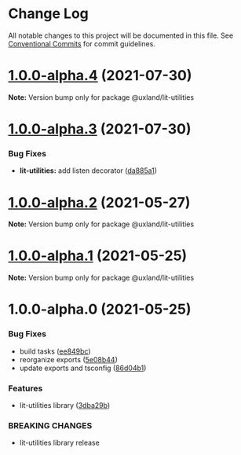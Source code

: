 # Change Log

All notable changes to this project will be documented in this file.
See [Conventional Commits](https://conventionalcommits.org) for commit guidelines.

# [1.0.0-alpha.4](https://github.com/uxland/lit/compare/@uxland/lit-utilities@1.0.0-alpha.3...@uxland/lit-utilities@1.0.0-alpha.4) (2021-07-30)

**Note:** Version bump only for package @uxland/lit-utilities





# [1.0.0-alpha.3](https://github.com/uxland/lit/compare/@uxland/lit-utilities@1.0.0-alpha.2...@uxland/lit-utilities@1.0.0-alpha.3) (2021-07-30)


### Bug Fixes

* **lit-utilities:** add listen decorator ([da885a1](https://github.com/uxland/lit/commit/da885a152186e7280830449b33ee96655b5f23a4))





# [1.0.0-alpha.2](https://github.com/uxland/lit/compare/@uxland/lit-utilities@1.0.0-alpha.1...@uxland/lit-utilities@1.0.0-alpha.2) (2021-05-27)

**Note:** Version bump only for package @uxland/lit-utilities





# [1.0.0-alpha.1](https://github.com/uxland/lit/compare/@uxland/lit-utilities@1.0.0-alpha.0...@uxland/lit-utilities@1.0.0-alpha.1) (2021-05-25)

**Note:** Version bump only for package @uxland/lit-utilities





# 1.0.0-alpha.0 (2021-05-25)


### Bug Fixes

* build tasks ([ee849bc](https://github.com/uxland/lit/commit/ee849bc2214a849a43d7c77fdefd1d1c43c130cc))
* reorganize exports ([5e08b44](https://github.com/uxland/lit/commit/5e08b44998179d4801ee679d03735eca90bcd9e1))
* update exports and tsconfig ([86d04b1](https://github.com/uxland/lit/commit/86d04b1a86be5bb25ae795a1154dc4de277e0fe7))


### Features

* lit-utilities library ([3dba29b](https://github.com/uxland/lit/commit/3dba29b0d0c1b6f5c1a56e00494a176a94a55299))


### BREAKING CHANGES

* lit-utilities library release
